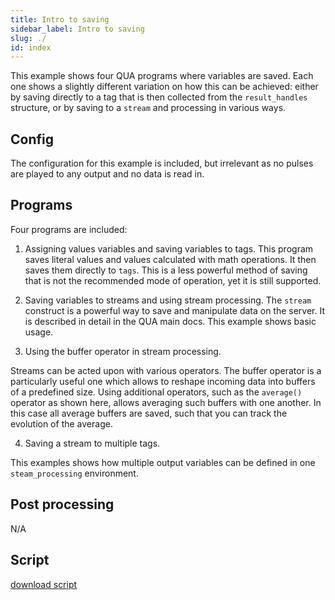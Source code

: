 ```yaml
---
title: Intro to saving
sidebar_label: Intro to saving
slug: ./
id: index
---
```


This example shows four QUA programs where variables are saved.
Each one shows a slightly different variation on how this can be achieved:
either by saving directly to a tag that is then collected from the `result_handles`
structure, or by saving to a `stream` and processing in various ways. 

## Config

The configuration for this example is included, but irrelevant as no pulses are 
played to any output and no data is read in. 

## Programs

Four programs are included: 
1. Assigning values variables and saving variables to tags.
This program saves literal values and values calculated with math operations. 
It then saves them directly to `tags`. This is a less powerful method of saving
that is not the recommended mode of operation, yet it is still supported. 

2. Saving variables to streams and using stream processing.
The `stream` construct is a powerful way to save and manipulate data on the server. 
It is described in detail in the QUA main docs. This example shows basic usage. 

3. Using the buffer operator in stream processing.

Streams can be acted upon with various operators. The buffer operator is a 
particularly useful one which allows to reshape incoming data into buffers of 
a predefined size. Using additional operators, such as the `average()` operator 
as shown here, allows averaging such buffers with one another. In this case 
all average buffers are saved, such that you can track the evolution of the average.  

4. Saving a stream to multiple tags.

This examples shows how multiple output variables can be defined in one `steam_processing`
environment. 


## Post processing 

N/A

## Script

[download script](intro_to_saving.py)
